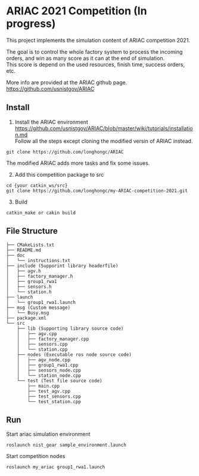 # ARIAC 2021 Competition (In progress)
This project implements the simulation content of ARIAC competition 2021. 

The goal is to control the whole factory system to process the incoming orders, 
and win as many score as it can at the end of simulation.  
This score is depend on the used resources, finish time, success orders,  etc.

More info are provided at the ARIAC github page.   
https://github.com/usnistgov/ARIAC  

## Install
1. Install the ARIAC environment  
https://github.com/usnistgov/ARIAC/blob/master/wiki/tutorials/installation.md  
Follow all the steps except cloning the modified versin of ARIAC instead.  
```
git clone https://github.com/longhongc/ARIAC
```
The modified ARIAC adds more tasks and fix some issues. 

2. Add this competition package to src
```
cd {your catkin_ws/src}
git clone https://github.com/longhongc/my-ARIAC-competition-2021.git
```
3. Build
```
catkin_make or cakin build
```

## File Structure
```
├── CMakeLists.txt  
├── README.md  
├── doc  
│   └── instructions.txt  
├── include (Supporint library headerfile)
│   ├── agv.h  
│   ├── factory_manager.h  
│   ├── group1_rwa1  
│   ├── sensors.h  
│   └── station.h  
├── launch 
│   └── group1_rwa1.launch 
├── msg (Custom message)  
│   └── Busy.msg  
├── package.xml  
└── src  
    ├── lib (Supporting library source code) 
    │   ├── agv.cpp  
    │   ├── factory_manager.cpp  
    │   ├── sensors.cpp
    │   └── station.cpp
    ├── nodes (Executable ros node source code) 
    │   ├── agv_node.cpp  
    │   ├── group1_rwa1.cpp  
    │   ├── sensors_node.cpp  
    │   └── station_node.cpp  
    └── test (Test file source code)  
        ├── main.cpp  
        ├── test_agv.cpp  
        ├── test_sensors.cpp  
        └── test_station.cpp
```
## Run
Start ariac simulation environment
```
roslaunch nist_gear sample_environment.launch
```
Start competition nodes
```
roslaunch my_ariac group1_rwa1.launch
```


